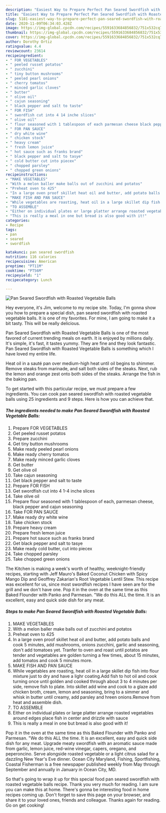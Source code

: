 ```yaml
---
description: "Easiest Way to Prepare Perfect Pan Seared Swordfish with Roasted Vegetable Balls"
title: "Easiest Way to Prepare Perfect Pan Seared Swordfish with Roasted Vegetable Balls"
slug: 5181-easiest-way-to-prepare-perfect-pan-seared-swordfish-with-roasted-vegetable-balls
date: 2020-11-09T06:34:03.428Z
image: https://img-global.cpcdn.com/recipes/5591633684856832/751x532cq70/pan-seared-swordfish-with-roasted-vegetable-balls-recipe-main-photo.jpg
thumbnail: https://img-global.cpcdn.com/recipes/5591633684856832/751x532cq70/pan-seared-swordfish-with-roasted-vegetable-balls-recipe-main-photo.jpg
cover: https://img-global.cpcdn.com/recipes/5591633684856832/751x532cq70/pan-seared-swordfish-with-roasted-vegetable-balls-recipe-main-photo.jpg
author: Dorothy Ortiz
ratingvalue: 4.4
reviewcount: 23614
recipeingredient:
- " FOR VEGETABLES"
- " peeled russet potatos"
- " zucchini"
- " tiny button mushrooms"
- " peeled pearl onions"
- " cherry tomatos"
- " minced garlic cloves"
- " butter"
- " olive oil"
- " cajun seasoning"
- " black pepper and salt to taste"
- " FOR FISH"
- " swordfish cut into 4 14 inche slices"
- " olive oil"
- " flour seasoned with 1 tablespoon of each parmesan cheese black pepper and cajun seasoning"
- " FOR PAN SAUCE"
- " dry white wine"
- " chicken stock"
- " heavy cream"
- " fresh lemon juice"
- " hot sauce such as franks brand"
- " black pepper and salt to tasye"
- " cold butter cut into piecex"
- " chopped parsley"
- " chopped green onions"
recipeinstructions:
- "MAKE VEGETABLES"
- "With a melon baller make balls out of zucchini and potatos"
- "Preheat oven to 425"
- "In a large oven proof skillet heat oil and butter, add potato balls and cook 5 minutes, add mushrooms, onions zucchini, garlic and seasoning, don&#39;t add tomatoes yet. Tranfer to oven and roast until potatos are tender and vegetables are golden turning a few times, about 15 minutes, add tomatos and cook 5 minutes more."
- "MAKE FISH AND PAN SAUCE"
- "While vegetables are roasting, heat oil in a large skillet dip fish into flour mixture just to dry and have a lighr coating.Add fish to hot oil and cook turning once until golden and cooked through about 3 to 4 minutes per side, remove fish to plate. Into skillet add wine and cook to a glaze add chicken broth, cream,  lemon and seasoning, bring to a simmer and whisk in butter until creamy, add parsley and hreen onions.Remove from heat and assemble dish."
- "TO ASSEMBLE"
- "Either on individual plates or large platter arrange roasted vegetables around edges place fish in center and drizzle with sauce"
- "This is really a meal in one but bread is also good with it!"
categories:
- Recipe
tags:
- pan
- seared
- swordfish

katakunci: pan seared swordfish 
nutrition: 116 calories
recipecuisine: American
preptime: "PT11M"
cooktime: "PT56M"
recipeyield: "1"
recipecategory: Lunch

---
```



![Pan Seared Swordfish with Roasted Vegetable Balls](https://img-global.cpcdn.com/recipes/5591633684856832/751x532cq70/pan-seared-swordfish-with-roasted-vegetable-balls-recipe-main-photo.jpg)

Hey everyone, it's Jim, welcome to my recipe site. Today, I'm gonna show you how to prepare a special dish, pan seared swordfish with roasted vegetable balls. It is one of my favorites. For mine, I am going to make it a bit tasty. This will be really delicious.

Pan Seared Swordfish with Roasted Vegetable Balls is one of the most favored of current trending meals on earth. It is enjoyed by millions daily. It's simple, it's fast, it tastes yummy. They are fine and they look fantastic. Pan Seared Swordfish with Roasted Vegetable Balls is something which I have loved my entire life.

Heat oil in a sauté pan over medium-high heat until oil begins to shimmer. Remove steaks from marinade, and salt both sides of the steaks. Next, rub the lemon and orange zest onto both sides of the steaks. Arrange the fish in the baking pan.


To get started with this particular recipe, we must prepare a few ingredients. You can cook pan seared swordfish with roasted vegetable balls using 25 ingredients and 9 steps. Here is how you can achieve that.

<!--inarticleads1-->

##### The ingredients needed to make Pan Seared Swordfish with Roasted Vegetable Balls:

1. Prepare  FOR VEGETABLES
1. Get  peeled russet potatos
1. Prepare  zucchini
1. Get  tiny button mushrooms
1. Make ready  peeled pearl onions
1. Make ready  cherry tomatos
1. Make ready  minced garlic cloves
1. Get  butter
1. Get  olive oil
1. Take  cajun seasoning
1. Get  black pepper and salt to taste
1. Prepare  FOR FISH
1. Get  swordfish cut into 4 1-4 inche slices
1. Take  olive oil
1. Prepare  flour seasoned with 1 tablespoon of each, parmesan cheese, black pepper and cajun seasoning
1. Take  FOR PAN SAUCE
1. Make ready  dry white wine
1. Take  chicken stock
1. Prepare  heavy cream
1. Prepare  fresh lemon juice
1. Prepare  hot sauce such as franks brand
1. Get  black pepper and salt to tasye
1. Make ready  cold butter, cut into piecex
1. Take  chopped parsley
1. Take  chopped green onions


The Kitchen is making a week&#39;s worth of healthy, weeknight-friendly recipes, starting with Jeff Mauro&#39;s Baked Coconut Chicken with Spicy Mango Dip and Geoffrey Zakarian&#39;s Root Vegetable Lentil Stew. This recipe was excellent for us, since most swordfish recipes I have seen are for the grill and we don&#39;t have one. Pop it in the oven at the same time as this Baked Flounder with Panko and Parmesan. &#34;We do this ALL the time. It is an excellent, easy and quick side dish for any meat. 

<!--inarticleads2-->

##### Steps to make Pan Seared Swordfish with Roasted Vegetable Balls:

1. MAKE VEGETABLES
1. With a melon baller make balls out of zucchini and potatos
1. Preheat oven to 425
1. In a large oven proof skillet heat oil and butter, add potato balls and cook 5 minutes, add mushrooms, onions zucchini, garlic and seasoning, don&#39;t add tomatoes yet. Tranfer to oven and roast until potatos are tender and vegetables are golden turning a few times, about 15 minutes, add tomatos and cook 5 minutes more.
1. MAKE FISH AND PAN SAUCE
1. While vegetables are roasting, heat oil in a large skillet dip fish into flour mixture just to dry and have a lighr coating.Add fish to hot oil and cook turning once until golden and cooked through about 3 to 4 minutes per side, remove fish to plate. Into skillet add wine and cook to a glaze add chicken broth, cream,  lemon and seasoning, bring to a simmer and whisk in butter until creamy, add parsley and hreen onions.Remove from heat and assemble dish.
1. TO ASSEMBLE
1. Either on individual plates or large platter arrange roasted vegetables around edges place fish in center and drizzle with sauce
1. This is really a meal in one but bread is also good with it!


Pop it in the oven at the same time as this Baked Flounder with Panko and Parmesan. &#34;We do this ALL the time. It is an excellent, easy and quick side dish for any meat. Upgrade meaty swordfish with an aromatic sauce made from garlic, lemon juice, red-wine vinegar, capers, oregano, and peperoncino. Serve alongside roasted vegetable or a light citrus salad for a dazzling New Year&#39;s Eve dinner. Ocean City Maryland, Fishing, Sportfishing, Coastal Fisherman is a free newspaper published weekly from May through September and annually in January in Ocean City, MD. 

So that's going to wrap it up for this special food pan seared swordfish with roasted vegetable balls recipe. Thank you very much for reading. I am sure you can make this at home. There's gonna be interesting food in home recipes coming up. Don't forget to save this page on your browser, and share it to your loved ones, friends and colleague. Thanks again for reading. Go on get cooking!

